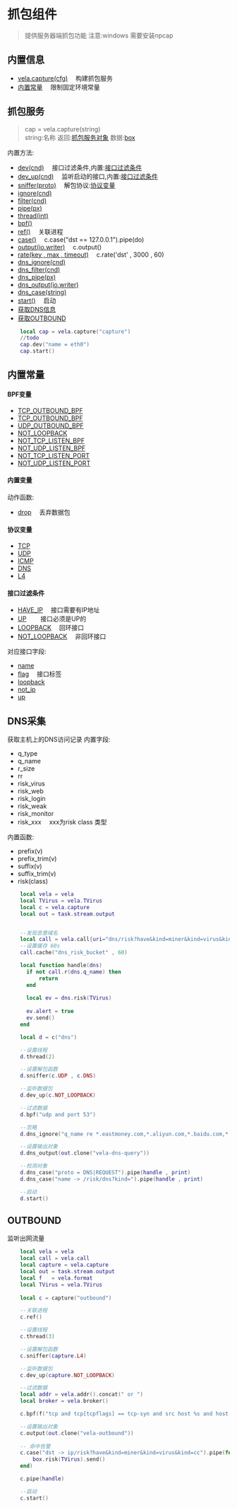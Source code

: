 # 抓包组件
> 提供服务器端抓包功能 注意:windows 需要安装npcap

## 内置信息
- [vela.capture(cfg)](#抓包服务) &emsp;构建抓包服务
- [内置常量](#内置常量) &emsp;限制固定环境常量

## 抓包服务
> cap = vela.capture(string) <br />
> string:名称  返回:[抓包服务对象](#抓包服务) 数据:[box](#数据包)

内置方法:

- [dev(cnd)](#) &emsp;接口过滤条件,内置:[接口过滤条件](#接口过滤条件)
- [dev_up(cnd)](#) &emsp;监听启动的接口,内置:[接口过滤条件](#接口过滤条件)
- [sniffer(proto)](#) &emsp;解包协议:[协议变量](#协议变量)
- [ignore(cnd)](#)
- [filter(cnd)](#)
- [pipe(px)](#)
- [thread(int)](#)
- [bpf()](#)
- [ref()](#)      &emsp;关联进程
- [case()](#)     &emsp;c.case("dst == 127.0.0.1").pipe(do)
- [output(io.writer)](#) &emsp;c.output()
- [rate(key , max , timeout)](#) &emsp;c.rate('dst' , 3000 , 60)
- [dns_ignore(cnd)](#)
- [dns_filter(cnd)](#)
- [dns_pipe(px)](#)
- [dns_output(io.writer)](#)
- [dns_case(string)](#)
- [start()](#)   &emsp;启动
- [获取DNS信息](#DNS采集)
- [获取OUTBOUND](#OUTBOUND)


```lua
    local cap = vela.capture("capture")
    //todo
    cap.dev("name = eth0")
    cap.start()
```

## 内置常量

#### BPF变量
- [TCP_OUTBOUND_BPF](#)
- [TCP_OUTBOUND_BPF](#)
- [UDP_OUTBOUND_BPF](#)
- [NOT_LOOPBACK](#)
- [NOT_TCP_LISTEN_BPF](#)
- [NOT_UDP_LISTEN_BPF](#)
- [NOT_TCP_LISTEN_PORT](#)
- [NOT_UDP_LISTEN_PORT](#)

#### 内置变量

动作函数:
- [drop](#) &emsp;丢弃数据包

#### 协议变量
- [TCP](#)
- [UDP](#)
- [ICMP](#)
- [DNS](#)
- [L4](#)

#### 接口过滤条件

- [HAVE_IP](#) &emsp;接口需要有IP地址
- [UP](#) &emsp;&emsp;接口必须是UP的
- [LOOPBACK](#) &emsp;回环接口
- [NOT_LOOPBACK](#) &emsp;非回环接口



对应接口字段:

- [name](#)
- [flag](#)  &emsp;接口标签
- [loopback](#)
- [not_ip](#)
- [up](#)



## DNS采集
获取主机上的DNS访问记录
内置字段:
- q_type
- q_name
- r_size
- rr
- risk_virus
- risk_web
- risk_login
- risk_weak
- risk_monitor
- risk_xxx &emsp;xxx为risk class 类型

内置函数:
- prefix(v)
- prefix_trim(v)
- suffix(v)
- suffix_trim(v)
- risk(class)

```lua
    local vela = vela
    local TVirus = vela.TVirus
    local c = vela.capture
    local out = task.stream.output


    --发现恶意域名
    local call = vela.call{uri="dns/risk?have&kind=miner&kind=virus&kind=cc"}
    --设置缓存 60s
    call.cache("dns_risk_bucket" , 60)

    local function handle(dns)
      if not call.r(dns.q_name) then
          return
      end
      
      local ev = dns.risk(TVirus)
      
      ev.alert = true
      ev.send()
    end

    local d = c("dns")

    --设置线程
    d.thread(2)

    --设置解包函数
    d.sniffer(c.UDP , c.DNS) 

    --监听数据包
    d.dev_up(c.NOT_LOOPBACK)

    --过滤数据
    d.bpf("udp and port 53")

    --忽略
    d.dns_ignore("q_name re *.eastmoney.com,*.aliyun.com,*.baidu.com,*.in-addr.arpa")

    --设置输出对象
    d.dns_output(out.clone("vela-dns-query"))

    --检测对象
    d.dns_case("proto = DNS|REQUEST").pipe(handle , print)
    d.dns_case("name -> /risk/dns?kind=").pipe(handle , print)

    --启动
    d.start()
```

## OUTBOUND
监听出网流量
```lua
    local vela = vela
    local call = vela.call
    local capture = vela.capture
    local out = task.stream.output
    local f   = vela.format
    local TVirus = vela.TVirus
 
    local c = capture("outbound")

    --关联进程
    c.ref()

    --设置线程
    c.thread(3)

    --设置解包函数
    c.sniffer(capture.L4) 

    --监听数据包
    c.dev_up(capture.NOT_LOOPBACK)

    --过滤数据
    local addr = vela.addr().concat(" or ")
    local broker = vela.broker()

    c.bpf(f("tcp and tcp[tcpflags] == tcp-syn and src host %s and host not %s and dst net not 10.0.0.0/8" , addr , broker))

    --设置输出对象
    c.output(out.clone("vela-outbound"))
    
    -- 命中告警
    c.case("dst -> ip/risk?have&kind=miner&kind=virus&kind=cc").pipe(function(box)
        box.risk(TVirus).send()
    end)

    c.pipe(handle)

    --启动
    c.start()

```